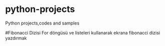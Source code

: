 # python-projects
Python projects,codes and samples

#Fibonacci Dizisi 
For döngüsü ve listeleri kullanarak ekrana fibonacci dizisi yazdırmak
